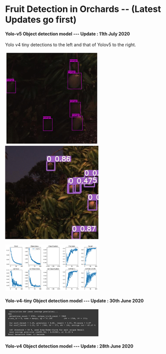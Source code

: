 # Fruit Detection in Orchards -- (Latest Updates go first)

####  Yolo-v5 Object detection model ---  Update : 11th July 2020  

Yolo v4 tiny detections to the left and that of Yolov5 to the right. 

<img src = "/Detection Results/Yolov4.gif" width = "300">  <img src = "/Detection Results/Yolov5.gif" width = "300"> 

<img src = "/Detection Results/Yolov5s-results.png" width = "300">  

####  Yolo-v4-tiny Object detection model ---  Update : 30th June 2020   

<img src = "/Detection Results/Yolov4-tiny results.png" width = "300"> 

#### Yolo-v4  Object detection model ---  Update : 28th June 2020   

 



